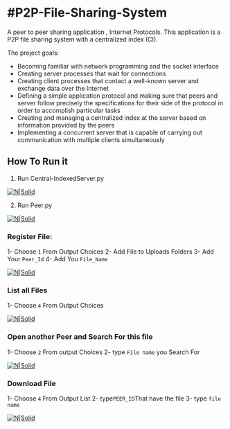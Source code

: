 #P2P-File-Sharing-System
===
A peer to peer sharing application , Internet Protocols.
This application is a P2P file sharing system with a centralized index (CI).

The project goals:  
* Becoming familiar with network programming and the socket interface
* Creating server processes that wait for connections
* Creating client processes that contact a well-known server and exchange data over the Internet
* Defining a simple application protocol and making sure that peers and server follow precisely the
specifications for their side of the protocol in order to accomplish particular tasks
* Creating and managing a centralized index at the server based on information provided by the peers
* Implementing a concurrent server that is capable of carrying out communication with multiple clients
simultaneously

## How To Run it
1. Run Central-IndexedServer.py

[![N|Solid](https://scontent-cai1-1.xx.fbcdn.net/v/t1.15752-9/34189460_2117897565157009_8182704136798601216_n.png?_nc_cat=0&oh=86d0e8c009d6d74e038490558a342f7d&oe=5BB90742)]()

2. Run Peer.py

[![N|Solid](https://scontent-cai1-1.xx.fbcdn.net/v/t1.15752-9/34303559_2117898178490281_1857727291442855936_n.png?_nc_cat=0&oh=4bf92a1aed46441f1e6615a47febc37b&oe=5B786CD2)]()

### Register File:
1- Choose `1` From Output Choices
2- Add File to Uploads Folders
3- Add Your `Peer_Id`
4- Add You `File_Name`

[![N|Solid](https://scontent-cai1-1.xx.fbcdn.net/v/t1.15752-9/34321845_2117898451823587_3518660315254358016_n.png?_nc_cat=0&oh=ab030b8ad7c08105380546e4f29258ca&oe=5BBB2687)]()

### List all Files
1- Choose `4` From Output Choices

[![N|Solid](https://scontent-cai1-1.xx.fbcdn.net/v/t1.15752-9/34371613_2117898608490238_6131926655335137280_n.png?_nc_cat=0&oh=92205e3f2bacfd8e8d0670c3a38532db&oe=5BC288CD)]()

### Open another Peer and Search For this file
1- Choose `2` From output Choices
2- type `File name` you Search For

[![N|Solid](https://scontent-cai1-1.xx.fbcdn.net/v/t1.15752-9/34258656_2117898781823554_8722736831923224576_n.png?_nc_cat=0&oh=affb584f9c4e695c88f0095a0e665a7d&oe=5BB258F6)]()

### Download File
1- Choose `4` From Output List
2- type`PEER_ID`That have the file
3- type `file name`

[![N|Solid](https://scontent-cai1-1.xx.fbcdn.net/v/t1.15752-9/34135725_2117898951823537_3472440471375052800_n.png?_nc_cat=0&oh=36ce722e2cec6edd71e91d0821bef304&oe=5B838643)]()
